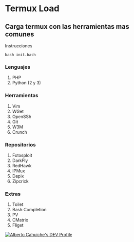 # Termux Load
## Carga termux con las herramientas mas comunes

Instrucciones

```
bash init.bash
```

### Lenguajes
1. PHP
2. Python (2 y 3)

### Herramientas
1. Vim
2. WGet
3. OpenSSh
4. Git
5. W3M
6. Crunch

### Repositorios
1. Fotosploit
2. DarkFly
3. RedHawk
4. IPMux
5. Depix
6. Zipcrick

### Extras 
1. Toilet
2. Bash Completion
3. PV
4. CMatrix
5. Fliget

[![Alberto Cahuiche's DEV Profile](https://d2fltix0v2e0sb.cloudfront.net/dev-badge.svg)](https://dev.to/cahuichealberto)
    